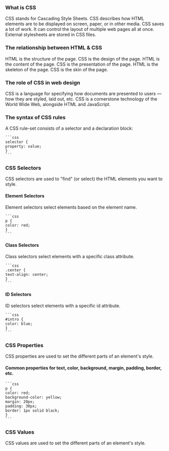### What is CSS

CSS stands for Cascading Style Sheets. CSS describes how HTML elements are to be displayed on screen, paper, or in other media. CSS saves a lot of work. It can control the layout of multiple web pages all at once. External stylesheets are stored in CSS files.

### The relationship between HTML & CSS

HTML is the structure of the page. CSS is the design of the page. HTML is the content of the page. CSS is the presentation of the page. HTML is the skeleton of the page. CSS is the skin of the page.

### The role of CSS in web design

CSS is a language for specifying how documents are presented to users — how they are styled, laid out, etc. CSS is a cornerstone technology of the World Wide Web, alongside HTML and JavaScript.

### The syntax of CSS rules

A CSS rule-set consists of a selector and a declaration block:

    ```css
    selector {
    property: value;
    }
    ```

### CSS Selectors

CSS selectors are used to "find" (or select) the HTML elements you want to style.

#### Element Selectors

Element selectors select elements based on the element name.

    ```css
    p {
    color: red;
    }
    ```

#### Class Selectors

Class selectors select elements with a specific class attribute.

    ```css
    .center {
    text-align: center;
    }
    ```

#### ID Selectors

ID selectors select elements with a specific id attribute.

    ```css
    #intro {
    color: blue;
    }
    ```

### CSS Properties

CSS properties are used to set the different parts of an element's style.

#### Common properties for text, color, background, margin, padding, border, etc.

    ```css
    p {
    color: red;
    background-color: yellow;
    margin: 20px;
    padding: 30px;
    border: 1px solid black;
    }
    ```

### CSS Values

CSS values are used to set the different parts of an element's style.

